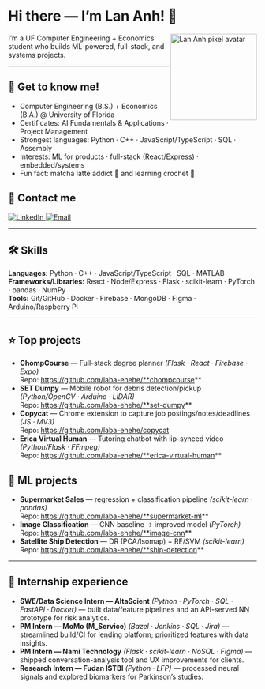 <!-- Profile README for Lan Anh Do -->
<h1>Hi there — I’m Lan Anh! 👋</h1>

<!-- Right-side avatar (optional: add assets/pixel-lan-anh.png) -->
<img align="right" src="assets/pixel-lan-anh.png" width="175" alt="Lan Anh pixel avatar" />

I’m a UF Computer Engineering + Economics student who builds ML-powered, full-stack, and systems projects.

---

## 🌸  Get to know me!
- Computer Engineering (B.S.) + Economics (B.A.) @ University of Florida  
- Certificates: AI Fundamentals & Applications · Project Management  
- Strongest languages: Python · C++ · JavaScript/TypeScript · SQL · Assembly
- Interests: ML for products · full-stack (React/Express) · embedded/systems  
- Fun fact: matcha latte addict 🧋 and learning crochet 🧶

## 🌸  Contact me
<a href="https://www.linkedin.com/in/lananhnguyendo/">
  <img src="https://img.shields.io/badge/LINKED%20IN-0A66C2?logo=linkedin&logoColor=white" alt="LinkedIn" />
</a>
<a href="mailto:lananhdo2905@gmail.com">
  <img src="https://img.shields.io/badge/EMAIL-EA4335?logo=gmail&logoColor=white" alt="Email" />
</a>

---

## 🛠️ Skills
**Languages:** Python · C++ · JavaScript/TypeScript · SQL · MATLAB  
**Frameworks/Libraries:** React · Node/Express · Flask · scikit-learn · PyTorch · pandas · NumPy  
**Tools:** Git/GitHub · Docker · Firebase · MongoDB · Figma · Arduino/Raspberry Pi

---

## ⭐ Top projects
- **ChompCourse** — Full-stack degree planner *(Flask · React · Firebase · Expo)*  
  Repo: https://github.com/laba-ehehe/**chompcourse**  <!-- replace with exact slug if different -->
- **SET Dumpy** — Mobile robot for debris detection/pickup *(Python/OpenCV · Arduino · LiDAR)*  
  Repo: https://github.com/laba-ehehe/**set-dumpy**
- **Copycat** — Chrome extension to capture job postings/notes/deadlines *(JS · MV3)*  
  Repo: https://github.com/laba-ehehe/copycat
- **Erica Virtual Human** — Tutoring chatbot with lip-synced video *(Python/Flask · FFmpeg)*  
  Repo: https://github.com/laba-ehehe/**erica-virtual-human**

## 🧠 ML projects
- **Supermarket Sales** — regression + classification pipeline *(scikit-learn · pandas)*  
  Repo: https://github.com/laba-ehehe/**supermarket-ml**
- **Image Classification** — CNN baseline → improved model *(PyTorch)*  
  Repo: https://github.com/laba-ehehe/**image-cnn**
- **Satellite Ship Detection** — DR (PCA/Isomap) + RF/SVM *(scikit-learn)*  
  Repo: https://github.com/laba-ehehe/**ship-detection**

---

## 💼 Internship experience
- **SWE/Data Science Intern — AltaScient** *(Python · PyTorch · SQL · FastAPI · Docker)* — built data/feature pipelines and an API-served NN prototype for risk analytics.  
- **PM Intern — MoMo (M_Service)** *(Bazel · Jenkins · SQL · Jira)* — streamlined build/CI for lending platform; prioritized features with data insights.  
- **PM Intern — Nami Technology** *(Flask · scikit-learn · NoSQL · Figma)* — shipped conversation-analysis tool and UX improvements for clients.  
- **Research Intern — Fudan ISTBI** *(Python · LFP)* — processed neural signals and explored biomarkers for Parkinson’s studies.

